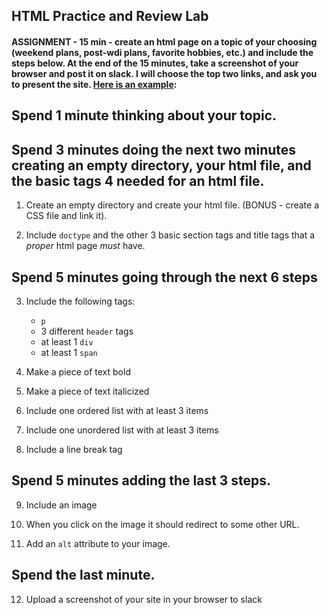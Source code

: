 ## HTML Practice and Review Lab

#### ASSIGNMENT - 15 min - create an html page on a topic of your choosing (weekend plans, post-wdi plans, favorite hobbies, etc.) and include the steps below. At the end of the 15 minutes, take a screenshot of your browser and post it on slack.  I will choose the top two links, and ask you to present the site. [Here is an example](http://taxi-driver-tom-14348.bitballoon.com/):

## Spend 1 minute thinking about your topic.

## Spend 3 minutes doing the next two minutes creating an empty directory, your html file, and the basic tags 4 needed for an html file.

1. Create an empty directory and create your html file. (BONUS - create a CSS file and link it).

1. Include `doctype` and the other 3 basic section tags and title tags that a *proper* html page *must* have. 

## Spend 5 minutes going through the next 6 steps

3. Include the following tags: 
	- `p`
	-  3 different `header` tags
	-  at least 1 `div`
	-  at least 1 `span`

4. Make a piece of text bold 

5. Make a piece of text italicized

6. Include one ordered list with at least 3 items

7. Include one unordered list with at least 3 items

8. Include a line break tag

## Spend 5 minutes adding the last 3 steps.

9. Include an image

10. When you click on the image it should redirect to some other URL.

11. Add an `alt` attribute to your image.

## Spend the last minute.

12. Upload a screenshot of your site in your browser to slack

